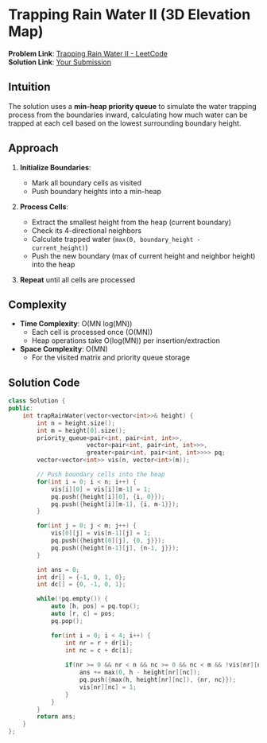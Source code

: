 # Trapping Rain Water II (3D Elevation Map)

**Problem Link**: [Trapping Rain Water II - LeetCode](https://leetcode.com/problems/trapping-rain-water-ii/)  
**Solution Link**: [Your Submission](https://leetcode.com/problems/trapping-rain-water-ii/submissions/1625406945)

## Intuition
The solution uses a **min-heap priority queue** to simulate the water trapping process from the boundaries inward, calculating how much water can be trapped at each cell based on the lowest surrounding boundary height.

## Approach
1. **Initialize Boundaries**:
   - Mark all boundary cells as visited
   - Push boundary heights into a min-heap

2. **Process Cells**:
   - Extract the smallest height from the heap (current boundary)
   - Check its 4-directional neighbors
   - Calculate trapped water (`max(0, boundary_height - current_height)`)
   - Push the new boundary (max of current height and neighbor height) into the heap

3. **Repeat** until all cells are processed

## Complexity
- **Time Complexity**: O(MN log(MN))  
  - Each cell is processed once (O(MN))
  - Heap operations take O(log(MN)) per insertion/extraction
- **Space Complexity**: O(MN)  
  - For the visited matrix and priority queue storage

## Solution Code
```cpp
class Solution {
public:
    int trapRainWater(vector<vector<int>>& height) {
        int n = height.size();
        int m = height[0].size();
        priority_queue<pair<int, pair<int, int>>, 
                      vector<pair<int, pair<int, int>>>, 
                      greater<pair<int, pair<int, int>>>> pq;
        vector<vector<int>> vis(n, vector<int>(m));

        // Push boundary cells into the heap
        for(int i = 0; i < n; i++) {
            vis[i][0] = vis[i][m-1] = 1;
            pq.push({height[i][0], {i, 0}});
            pq.push({height[i][m-1], {i, m-1}});
        }

        for(int j = 0; j < m; j++) {
            vis[0][j] = vis[n-1][j] = 1;
            pq.push({height[0][j], {0, j}});
            pq.push({height[n-1][j], {n-1, j}});
        }

        int ans = 0;
        int dr[] = {-1, 0, 1, 0};
        int dc[] = {0, -1, 0, 1};

        while(!pq.empty()) {
            auto [h, pos] = pq.top();
            auto [r, c] = pos;
            pq.pop();

            for(int i = 0; i < 4; i++) {
                int nr = r + dr[i];
                int nc = c + dc[i];
                
                if(nr >= 0 && nr < n && nc >= 0 && nc < m && !vis[nr][nc]) {
                    ans += max(0, h - height[nr][nc]);
                    pq.push({max(h, height[nr][nc]), {nr, nc}});
                    vis[nr][nc] = 1;
                }
            }
        }
        return ans;
    }
};
